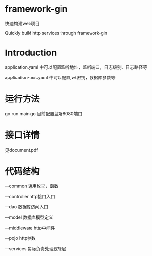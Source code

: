# framework-gin
快速构建web项目

Quickly build http services through framework-gin

# Introduction

application.yaml 中可以配置监听地址，监听端口，日志级别，日志路径等

application-test.yaml 中可以配置jwt密钥，数据库参数等

# 运行方法
go run main.go 目前配置监听8080端口

# 接口详情
见document.pdf

# 代码结构

--common 通用枚举，函数

--controller http接口入口

--dao 数据库访问入口

--model 数据库模型定义

--middleware http中间件

--pojo http参数

--services 实际负责处理逻辑层
